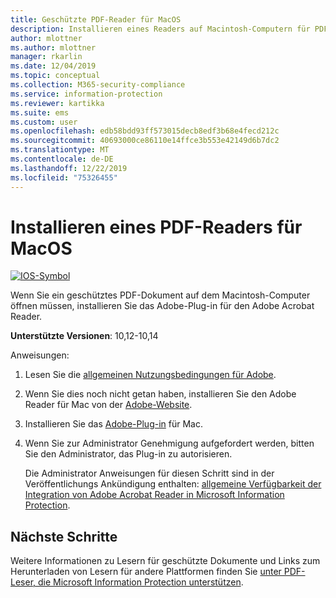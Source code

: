 ```yaml
---
title: Geschützte PDF-Reader für MacOS
description: Installieren eines Readers auf Macintosh-Computern für PDF-Dokumente, die für Klassifizierung und Schutz bezeichnet werden
author: mlottner
ms.author: mlottner
manager: rkarlin
ms.date: 12/04/2019
ms.topic: conceptual
ms.collection: M365-security-compliance
ms.service: information-protection
ms.reviewer: kartikka
ms.suite: ems
ms.custom: user
ms.openlocfilehash: edb58bdd93ff573015decb8edf3b68e4fecd212c
ms.sourcegitcommit: 40693000ce86110e14ffce3b553e42149d6b7dc2
ms.translationtype: MT
ms.contentlocale: de-DE
ms.lasthandoff: 12/22/2019
ms.locfileid: "75326455"
---
```

# <a name="install-a-pdf-reader-for-macos"></a>Installieren eines PDF-Readers für MacOS

[![IOS-Symbol](../media/develop/ios-icon.png)](https://go.microsoft.com/fwlink/?linkid=2050049)

Wenn Sie ein geschütztes PDF-Dokument auf dem Macintosh-Computer öffnen müssen, installieren Sie das Adobe-Plug-in für den Adobe Acrobat Reader.

**Unterstützte Versionen**: 10,12-10,14

Anweisungen:

1. Lesen Sie die [allgemeinen Nutzungsbedingungen für Adobe](https://www.adobe.com/legal/terms.html).

2. Wenn Sie dies noch nicht getan haben, installieren Sie den Adobe Reader für Mac von der [Adobe-Website](https://www.adobe.com/).

3. Installieren Sie das [Adobe-Plug-in](https://go.microsoft.com/fwlink/?linkid=2050049) für Mac.

4. Wenn Sie zur Administrator Genehmigung aufgefordert werden, bitten Sie den Administrator, das Plug-in zu autorisieren.
    
    Die Administrator Anweisungen für diesen Schritt sind in der Veröffentlichungs Ankündigung enthalten: [allgemeine Verfügbarkeit der Integration von Adobe Acrobat Reader in Microsoft Information Protection](https://techcommunity.microsoft.com/t5/Azure-Information-Protection/General-Availability-of-Adobe-Acrobat-Reader-integration-with/ba-p/298396).

## <a name="next-steps"></a>Nächste Schritte

Weitere Informationen zu Lesern für geschützte Dokumente und Links zum Herunterladen von Lesern für andere Plattformen finden Sie [unter PDF-Leser, die Microsoft Information Protection unterstützen](protected-pdf-readers.md).

